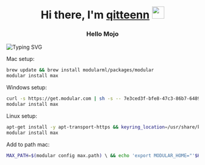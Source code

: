 <h1 align="center">Hi there, I'm <a href="https://github.com/Tester0521" target="_blank">qitteenn</a> 
<img src="https://github.com/blackcater/blackcater/raw/main/images/Hi.gif" height="32"/></h1>
<h3 align="center">Hello Mojo</h3>

![Typing SVG](https://readme-typing-svg.herokuapp.com?color=%2336BCF7&duration=10000&center=true&width=1000&lines=Mojo+language+TypeScript+ILOVEC\+\++MAX&Mojo+easy+c+pythonSyntax+ILOVERUST+coding+js)

Mac setup:
```zsh
brew update && brew install modularml/packages/modular
modular install max
```

Windows setup:
```bash
curl -s https://get.modular.com | sh -s -- 7e3ced3f-bfe8-47c3-86b7-6489ed47f4f5
modular install max
```

Linux setup:
```bash
apt-get install -y apt-transport-https && keyring_location=/usr/share/keyrings/modular-installer-archive-keyring.gpg &&curl -1sLf 'https://dl.modular.com/bBNWiLZX5igwHXeu/installer/gpg.0E4925737A3895AD.key' |  gpg --dearmor >> ${keyring_location} && curl -1sLf 'https://dl.modular.com/bBNWiLZX5igwHXeu/installer/config.deb.txt?distro=debian&codename=wheezy' > /etc/apt/sources.list.d/modular-installer.list && apt-get update &&apt-get install -y modular
modular install max
```

Add to path mac:
```zsh
MAX_PATH=$(modular config max.path) \ && echo 'export MODULAR_HOME="'$HOME'/.modular"' >> ~/.zshrc \ && echo 'export PATH="'$MAX_PATH'/bin:$PATH"' >> ~/.zshrc \ && source ~/.zshrc
```
